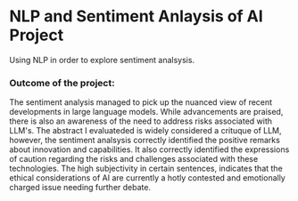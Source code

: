 # NLP and Sentiment Anlaysis of AI Project

Using NLP in order to explore sentiment analsysis. 

### Outcome of the project: <br>
The sentiment analysis managed to pick up the nuanced view of recent developments in large language models. While advancements are praised, there is also an awareness of the need to address risks associated with LLM's. The abstract I evaluateded is widely considered a crituque of LLM, however, the sentiment analsysis correctly identified the positive remarks about innovation and capabilities. It also correctly identified the expressions of caution regarding the risks and challenges associated with these technologies. The high subjectivity in certain sentences, indicates that the ethical considerations of AI are currently a hotly contested and emotionally charged issue needing further debate.
